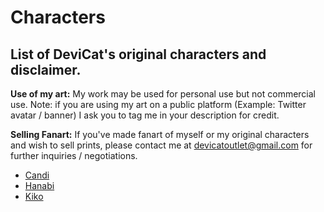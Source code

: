 # Characters

## List of DeviCat's original characters and disclaimer.


**Use of my art:** My work may be used for personal use but not commercial use. Note: if you are using my art on a public platform (Example: Twitter avatar / banner) I ask you to tag me in your description for credit.

**Selling Fanart:** If you've made fanart of myself or my original characters and wish to sell prints, please contact me at devicatoutlet@gmail.com for further inquiries / negotiations. 

* [Candi](candi)
* [Hanabi](hanabi)
* [Kiko](kiko)

